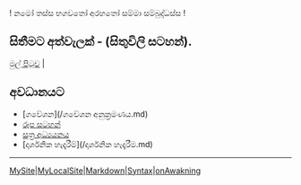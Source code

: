 ! නමෝ තස්ස භගවතෝ අරහතෝ සම්මා සම්බුද්ධස්ස !
## සිතීමට අත්වැලක් - (සිතුවිලි සටහන්).

[මුල් පිටුව](/index.md) |

## අවධානයට

- [ගවේශන](/ගවේශන අනුක්‍රමණය.md)
- [රූප සටහන්](/GA/රූපසටහන්.md)
- [සූත්‍ර අධ්‍යයනය](/suttha/index.md)
- [දාර්ශනික හැදෑරීම්](/දාර්ශනික හැදෑරීම.md)


------
[MySite](https://dharmashri.github.io/MySite/)|[MyLocalSite](https://dharmashri.github.io/MyLocalSite/)|[Markdown](https://guides.github.com/features/mastering-markdown/)|[Syntax](/r.md)|[onAwakning](http://buddhaspace.blogspot.com/search/label/On%20Awakening)
